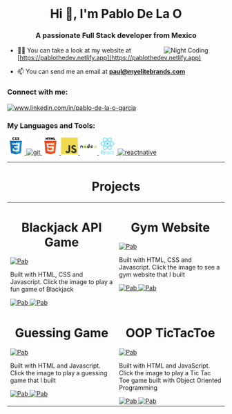<img src="https://cdn.glitch.global/a6627508-9b6c-450d-b82a-0971a9b4e6ca/mylogo3.jpg?v=1652489799792" alt="">
<h1 align="center">Hi 👋, I'm Pablo De La O</h1>
<h3 align="center">A passionate Full Stack developer from Mexico</h3>
<img width="28%" alt="Night Coding" src="https://github.com/Adam-pw/Adam-pw/raw/main/animation_500_kxa883sd.gif" align="right"/>

- 👨‍💻 You can take a look at my website at [https://pablothedev.netlify.app](https://pablothedev.netlify.app)

- 📫 You can send me an email at **paul@myelitebrands.com**

<h3 align="left">Connect with me:</h3>
<p align="left">
<a href="https://linkedin.com/in/www.linkedin.com/in/pablo-de-la-o-garcia" target="blank"><img align="center" src="https://raw.githubusercontent.com/rahuldkjain/github-profile-readme-generator/master/src/images/icons/Social/linked-in-alt.svg" alt="www.linkedin.com/in/pablo-de-la-o-garcia" height="30" width="40" /></a>
</p>


<h3 align="left"> My Languages and Tools:</h3>
<p align="left"> <a href="https://www.w3schools.com/css/" target="_blank" rel="noreferrer"> <img src="https://raw.githubusercontent.com/devicons/devicon/master/icons/css3/css3-original-wordmark.svg" alt="css3" width="40" height="40"/> </a> <a href="https://git-scm.com/" target="_blank" rel="noreferrer"> <img src="https://www.vectorlogo.zone/logos/git-scm/git-scm-icon.svg" alt="git" width="40" height="40"/> </a> <a href="https://www.w3.org/html/" target="_blank" rel="noreferrer"> <img src="https://raw.githubusercontent.com/devicons/devicon/master/icons/html5/html5-original-wordmark.svg" alt="html5" width="40" height="40"/> </a> <a href="https://developer.mozilla.org/en-US/docs/Web/JavaScript" target="_blank" rel="noreferrer"> <img src="https://raw.githubusercontent.com/devicons/devicon/master/icons/javascript/javascript-original.svg" alt="javascript" width="40" height="40"/> </a> <a href="https://nodejs.org" target="_blank" rel="noreferrer"> <img src="https://raw.githubusercontent.com/devicons/devicon/master/icons/nodejs/nodejs-original-wordmark.svg" alt="nodejs" width="40" height="40"/> </a> <a href="https://reactjs.org/" target="_blank" rel="noreferrer"> <img src="https://raw.githubusercontent.com/devicons/devicon/master/icons/react/react-original-wordmark.svg" alt="react" width="40" height="40"/> </a> <a href="https://reactnative.dev/" target="_blank" rel="noreferrer"> <img src="https://reactnative.dev/img/header_logo.svg" alt="reactnative" width="40" height="40"/> </a> </p>


***
<p align="center"> <h1 align="center"> Projects </h1></p>


<table style="width:100%" >
  <tr >
    <td width="49%"  valign="top" ><h1 align="center"> Blackjack API Game </h1> <a href="https://simpleblackjack.netlify.app"><img src="https://cdn.glitch.global/3fc7347e-7050-4313-8fd2-a61a9c260e64/Cards.gif?v=1652659284831" alt="Pab" /> </a><p>Built with HTML, CSS and Javascript. Click the image to play a fun game of Blackjack</p> <a href="https://github.com/Pablodelao/cool-projects/tree/master/Cardgame_API">  <img  src="https://camo.githubusercontent.com/95e3aac44e8f136da088962c9b8ba29ce570117c20df4d39dce11bbb8c3ff106/68747470733a2f2f696d672e736869656c64732e696f2f7374617469632f76313f6c6162656c3d7c266d6573736167653d5245504f26636f6c6f723d323335353566267374796c653d706c6173746963266c6f676f3d676974687562266c6f676f2d636f6c6f723d7768697465" alt="Pab" /> </a>  <a href="https://simpleblackjack.netlify.app">  <img  src="https://camo.githubusercontent.com/e6efe3d3e99693e578797485a4973c0efb93f435001dad1f75001c0d3a130aea/68747470733a2f2f696d672e736869656c64732e696f2f7374617469632f76313f6c6162656c3d7c266d6573736167653d5745425349544526636f6c6f723d636466393938267374796c653d706c6173746963266c6f676f3d776f72647072657373266c6f676f2d636f6c6f723d7768697465"  alt="Pab" /> </a>
    </td>
     <td width="49%"  valign="top" ><h1 align="center"> Gym Website </h1> <a href="https://gymwebsiteclient.netlify.app/">
       <img src="https://media.giphy.com/media/4cLZL71gjz6CHGdFhW/giphy.gif" alt="Pab"/> </a><p>Built with HTML, CSS and Javascript. Click the image to see a gym website that I built </p> <a href="https://github.com/Pablodelao/cool-projects/tree/master/Gym%20Website">  <img  src="https://camo.githubusercontent.com/95e3aac44e8f136da088962c9b8ba29ce570117c20df4d39dce11bbb8c3ff106/68747470733a2f2f696d672e736869656c64732e696f2f7374617469632f76313f6c6162656c3d7c266d6573736167653d5245504f26636f6c6f723d323335353566267374796c653d706c6173746963266c6f676f3d676974687562266c6f676f2d636f6c6f723d7768697465" alt="Pab" /> </a>  <a href="https://gymwebsiteclient.netlify.app/">  <img  src="https://camo.githubusercontent.com/e6efe3d3e99693e578797485a4973c0efb93f435001dad1f75001c0d3a130aea/68747470733a2f2f696d672e736869656c64732e696f2f7374617469632f76313f6c6162656c3d7c266d6573736167653d5745425349544526636f6c6f723d636466393938267374796c653d706c6173746963266c6f676f3d776f72647072657373266c6f676f2d636f6c6f723d7768697465"  alt="Pab" /> </a>
    </td>
     </tr>
  <tr>
      <td width="49%"  valign="top" ><h1 align="center"> Guessing Game </h1> <a href="https://guessinggame2.netlify.app/">
       <img src="https://media.giphy.com/media/YqXgFE03Umzi3bnCkl/giphy.gif" alt="Pab"/> </a><p>Built with HTML and Javascript. Click the image to play a guessing game that I built </p> <a href="https://github.com/Pablodelao/cool-projects/tree/master/Guessing_game">  <img  src="https://camo.githubusercontent.com/95e3aac44e8f136da088962c9b8ba29ce570117c20df4d39dce11bbb8c3ff106/68747470733a2f2f696d672e736869656c64732e696f2f7374617469632f76313f6c6162656c3d7c266d6573736167653d5245504f26636f6c6f723d323335353566267374796c653d706c6173746963266c6f676f3d676974687562266c6f676f2d636f6c6f723d7768697465" alt="Pab" /> </a>  <a href="https://guessinggame2.netlify.app/">  <img  src="https://camo.githubusercontent.com/e6efe3d3e99693e578797485a4973c0efb93f435001dad1f75001c0d3a130aea/68747470733a2f2f696d672e736869656c64732e696f2f7374617469632f76313f6c6162656c3d7c266d6573736167653d5745425349544526636f6c6f723d636466393938267374796c653d706c6173746963266c6f676f3d776f72647072657373266c6f676f2d636f6c6f723d7768697465"  alt="Pab" /> </a>
    </td>
    <td width="49%"  valign="top" ><h1 align="center"> OOP TicTacToe </h1> <a href="https://ooptictactoe.netlify.app/">
     <img src="https://media.giphy.com/media/t3siO0H831Cx8ZiyTq/giphy.gif"  alt="Pab"/> </a><p>Built with HTML and JavaScript. Click the image to play a Tic Tac Toe game built with Object Oriented Programming </p> <a href="https://github.com/Pablodelao/cool-projects/tree/master/OOP_TicTacToe">  <img  src="https://camo.githubusercontent.com/95e3aac44e8f136da088962c9b8ba29ce570117c20df4d39dce11bbb8c3ff106/68747470733a2f2f696d672e736869656c64732e696f2f7374617469632f76313f6c6162656c3d7c266d6573736167653d5245504f26636f6c6f723d323335353566267374796c653d706c6173746963266c6f676f3d676974687562266c6f676f2d636f6c6f723d7768697465" alt="Pab" /> </a>  <a href="https://ooptictactoe.netlify.app/">  <img  src="https://camo.githubusercontent.com/e6efe3d3e99693e578797485a4973c0efb93f435001dad1f75001c0d3a130aea/68747470733a2f2f696d672e736869656c64732e696f2f7374617469632f76313f6c6162656c3d7c266d6573736167653d5745425349544526636f6c6f723d636466393938267374796c653d706c6173746963266c6f676f3d776f72647072657373266c6f676f2d636f6c6f723d7768697465"  alt="Pab" /> </a>
    </td>
  </tr>
</table>




